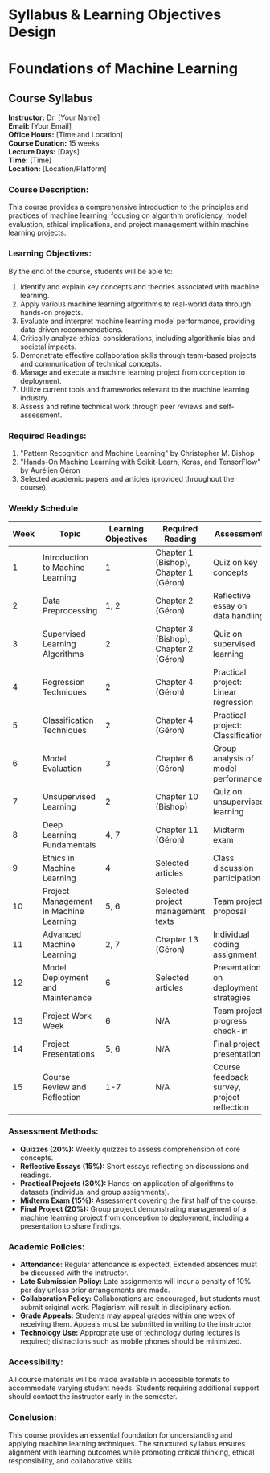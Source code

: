 Syllabus & Learning Objectives Design
=====================================

# Foundations of Machine Learning

## Course Syllabus

**Instructor:** Dr. [Your Name]  
**Email:** [Your Email]  
**Office Hours:** [Time and Location]  
**Course Duration:** 15 weeks  
**Lecture Days:** [Days]  
**Time:** [Time]  
**Location:** [Location/Platform]

### Course Description:
This course provides a comprehensive introduction to the principles and practices of machine learning, focusing on algorithm proficiency, model evaluation, ethical implications, and project management within machine learning projects.

### Learning Objectives:
By the end of the course, students will be able to:
1. Identify and explain key concepts and theories associated with machine learning.
2. Apply various machine learning algorithms to real-world data through hands-on projects.
3. Evaluate and interpret machine learning model performance, providing data-driven recommendations.
4. Critically analyze ethical considerations, including algorithmic bias and societal impacts.
5. Demonstrate effective collaboration skills through team-based projects and communication of technical concepts.
6. Manage and execute a machine learning project from conception to deployment.
7. Utilize current tools and frameworks relevant to the machine learning industry.
8. Assess and refine technical work through peer reviews and self-assessment.

### Required Readings:
1. "Pattern Recognition and Machine Learning" by Christopher M. Bishop
2. "Hands-On Machine Learning with Scikit-Learn, Keras, and TensorFlow" by Aurélien Géron
3. Selected academic papers and articles (provided throughout the course).

### Weekly Schedule

| Week | Topic                                  | Learning Objectives                                      | Required Reading                             | Assessment                                    |
|------|----------------------------------------|---------------------------------------------------------|---------------------------------------------|-----------------------------------------------|
| 1    | Introduction to Machine Learning       | 1                                                       | Chapter 1 (Bishop), Chapter 1 (Géron)     | Quiz on key concepts                       |
| 2    | Data Preprocessing                     | 1, 2                                                    | Chapter 2 (Géron)                          | Reflective essay on data handling            |
| 3    | Supervised Learning Algorithms         | 2                                                       | Chapter 3 (Bishop), Chapter 2 (Géron)     | Quiz on supervised learning                 |
| 4    | Regression Techniques                  | 2                                                       | Chapter 4 (Géron)                          | Practical project: Linear regression         |
| 5    | Classification Techniques              | 2                                                       | Chapter 4 (Géron)                          | Practical project: Classification            |
| 6    | Model Evaluation                       | 3                                                       | Chapter 6 (Géron)                          | Group analysis of model performance          |
| 7    | Unsupervised Learning                  | 2                                                       | Chapter 10 (Bishop)                         | Quiz on unsupervised learning               |
| 8    | Deep Learning Fundamentals              | 4, 7                                                   | Chapter 11 (Géron)                         | Midterm exam                                  |
| 9    | Ethics in Machine Learning             | 4                                                       | Selected articles                           | Class discussion participation                  |
| 10   | Project Management in Machine Learning | 5, 6                                                    | Selected project management texts           | Team project proposal                        |
| 11   | Advanced Machine Learning              | 2, 7                                                    | Chapter 13 (Géron)                         | Individual coding assignment                 |
| 12   | Model Deployment and Maintenance       | 6                                                       | Selected articles                           | Presentation on deployment strategies        |
| 13   | Project Work Week                      | 6                                                       | N/A                                         | Team project progress check-in              |
| 14   | Project Presentations                  | 5, 6                                                    | N/A                                         | Final project presentation                  |
| 15   | Course Review and Reflection           | 1-7                                                     | N/A                                         | Course feedback survey, project reflection   |

### Assessment Methods:
- **Quizzes (20%):** Weekly quizzes to assess comprehension of core concepts.
- **Reflective Essays (15%):** Short essays reflecting on discussions and readings.
- **Practical Projects (30%):** Hands-on application of algorithms to datasets (individual and group assignments).
- **Midterm Exam (15%):** Assessment covering the first half of the course.
- **Final Project (20%):** Group project demonstrating management of a machine learning project from conception to deployment, including a presentation to share findings.

### Academic Policies:
- **Attendance:** Regular attendance is expected. Extended absences must be discussed with the instructor.
- **Late Submission Policy:** Late assignments will incur a penalty of 10% per day unless prior arrangements are made.
- **Collaboration Policy:** Collaborations are encouraged, but students must submit original work. Plagiarism will result in disciplinary action.
- **Grade Appeals:** Students may appeal grades within one week of receiving them. Appeals must be submitted in writing to the instructor.
- **Technology Use:** Appropriate use of technology during lectures is required; distractions such as mobile phones should be minimized.

### Accessibility:
All course materials will be made available in accessible formats to accommodate varying student needs. Students requiring additional support should contact the instructor early in the semester.

### Conclusion:
This course provides an essential foundation for understanding and applying machine learning techniques. The structured syllabus ensures alignment with learning outcomes while promoting critical thinking, ethical responsibility, and collaborative skills.
